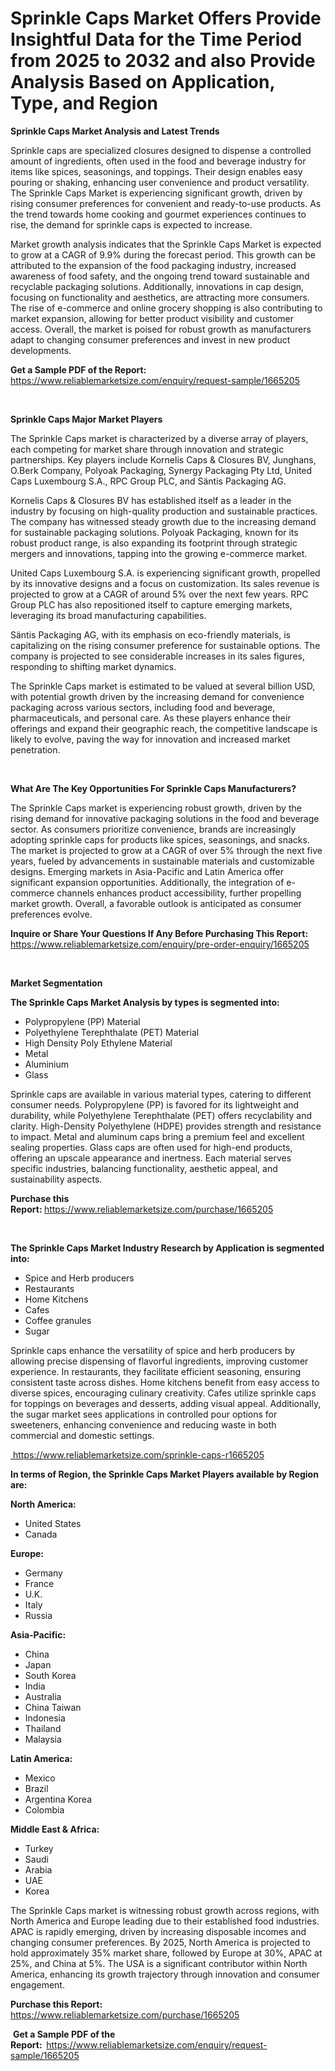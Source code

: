 <p><h1>Sprinkle Caps Market Offers Provide Insightful Data for the Time Period from 2025 to 2032 and also Provide Analysis Based on Application, Type, and Region</h1></p><p><strong>Sprinkle Caps Market Analysis and Latest Trends</strong></p>
<p><p>Sprinkle caps are specialized closures designed to dispense a controlled amount of ingredients, often used in the food and beverage industry for items like spices, seasonings, and toppings. Their design enables easy pouring or shaking, enhancing user convenience and product versatility. The Sprinkle Caps Market is experiencing significant growth, driven by rising consumer preferences for convenient and ready-to-use products. As the trend towards home cooking and gourmet experiences continues to rise, the demand for sprinkle caps is expected to increase.</p><p>Market growth analysis indicates that the Sprinkle Caps Market is expected to grow at a CAGR of 9.9% during the forecast period. This growth can be attributed to the expansion of the food packaging industry, increased awareness of food safety, and the ongoing trend toward sustainable and recyclable packaging solutions. Additionally, innovations in cap design, focusing on functionality and aesthetics, are attracting more consumers. The rise of e-commerce and online grocery shopping is also contributing to market expansion, allowing for better product visibility and customer access. Overall, the market is poised for robust growth as manufacturers adapt to changing consumer preferences and invest in new product developments.</p></p>
<p><strong>Get a Sample PDF of the Report:&nbsp;</strong> <a href="https://www.reliablemarketsize.com/enquiry/request-sample/1665205?utm_campaign=3014&utm_medium=2&utm_source=Github&utm_content=ia&utm_term=17042025&utm_id=sprinkle-caps">https://www.reliablemarketsize.com/enquiry/request-sample/1665205</a></p>
<p>&nbsp;</p>
<p><strong>Sprinkle Caps Major Market Players</strong></p>
<p><p>The Sprinkle Caps market is characterized by a diverse array of players, each competing for market share through innovation and strategic partnerships. Key players include Kornelis Caps & Closures BV, Junghans, O.Berk Company, Polyoak Packaging, Synergy Packaging Pty Ltd, United Caps Luxembourg S.A., RPC Group PLC, and Säntis Packaging AG.</p><p>Kornelis Caps & Closures BV has established itself as a leader in the industry by focusing on high-quality production and sustainable practices. The company has witnessed steady growth due to the increasing demand for sustainable packaging solutions. Polyoak Packaging, known for its robust product range, is also expanding its footprint through strategic mergers and innovations, tapping into the growing e-commerce market.</p><p>United Caps Luxembourg S.A. is experiencing significant growth, propelled by its innovative designs and a focus on customization. Its sales revenue is projected to grow at a CAGR of around 5% over the next few years. RPC Group PLC has also repositioned itself to capture emerging markets, leveraging its broad manufacturing capabilities.</p><p>Säntis Packaging AG, with its emphasis on eco-friendly materials, is capitalizing on the rising consumer preference for sustainable options. The company is projected to see considerable increases in its sales figures, responding to shifting market dynamics.</p><p>The Sprinkle Caps market is estimated to be valued at several billion USD, with potential growth driven by the increasing demand for convenience packaging across various sectors, including food and beverage, pharmaceuticals, and personal care. As these players enhance their offerings and expand their geographic reach, the competitive landscape is likely to evolve, paving the way for innovation and increased market penetration.</p></p>
<p>&nbsp;</p>
<p><strong>What Are The Key Opportunities For Sprinkle Caps Manufacturers?</strong></p>
<p><p>The Sprinkle Caps market is experiencing robust growth, driven by the rising demand for innovative packaging solutions in the food and beverage sector. As consumers prioritize convenience, brands are increasingly adopting sprinkle caps for products like spices, seasonings, and snacks. The market is projected to grow at a CAGR of over 5% through the next five years, fueled by advancements in sustainable materials and customizable designs. Emerging markets in Asia-Pacific and Latin America offer significant expansion opportunities. Additionally, the integration of e-commerce channels enhances product accessibility, further propelling market growth. Overall, a favorable outlook is anticipated as consumer preferences evolve.</p></p>
<p><strong>Inquire or Share Your Questions If Any Before Purchasing This Report:</strong> <a href="https://www.reliablemarketsize.com/enquiry/pre-order-enquiry/1665205?utm_campaign=3014&utm_medium=2&utm_source=Github&utm_content=ia&utm_term=17042025&utm_id=sprinkle-caps">https://www.reliablemarketsize.com/enquiry/pre-order-enquiry/1665205</a></p>
<p>&nbsp;</p>
<p><strong>Market Segmentation</strong></p>
<p><strong>The Sprinkle Caps Market Analysis by types is segmented into:</strong></p>
<p><ul><li>Polypropylene (PP) Material</li><li>Polyethylene Terephthalate (PET) Material</li><li>High Density Poly Ethylene Material</li><li>Metal</li><li>Aluminium</li><li>Glass</li></ul></p>
<p><p>Sprinkle caps are available in various material types, catering to different consumer needs. Polypropylene (PP) is favored for its lightweight and durability, while Polyethylene Terephthalate (PET) offers recyclability and clarity. High-Density Polyethylene (HDPE) provides strength and resistance to impact. Metal and aluminum caps bring a premium feel and excellent sealing properties. Glass caps are often used for high-end products, offering an upscale appearance and inertness. Each material serves specific industries, balancing functionality, aesthetic appeal, and sustainability aspects.</p></p>
<p><strong>Purchase this Report:&nbsp;</strong><a href="https://www.reliablemarketsize.com/purchase/1665205?utm_campaign=3014&utm_medium=2&utm_source=Github&utm_content=ia&utm_term=17042025&utm_id=sprinkle-caps">https://www.reliablemarketsize.com/purchase/1665205</a></p>
<p>&nbsp;</p>
<p><strong>The Sprinkle Caps Market Industry Research by Application is segmented into:</strong></p>
<p><ul><li>Spice and Herb producers</li><li>Restaurants</li><li>Home Kitchens</li><li>Cafes</li><li>Coffee granules</li><li>Sugar</li></ul></p>
<p><p>Sprinkle caps enhance the versatility of spice and herb producers by allowing precise dispensing of flavorful ingredients, improving customer experience. In restaurants, they facilitate efficient seasoning, ensuring consistent taste across dishes. Home kitchens benefit from easy access to diverse spices, encouraging culinary creativity. Cafes utilize sprinkle caps for toppings on beverages and desserts, adding visual appeal. Additionally, the sugar market sees applications in controlled pour options for sweeteners, enhancing convenience and reducing waste in both commercial and domestic settings.</p></p>
<p><a href="https://www.reliablemarketsize.com/sprinkle-caps-r1665205?utm_campaign=3014&utm_medium=2&utm_source=Github&utm_content=ia&utm_term=17042025&utm_id=sprinkle-caps">&nbsp;https://www.reliablemarketsize.com/sprinkle-caps-r1665205</a></p>
<p><strong>In terms of Region, the Sprinkle Caps Market Players available by Region are:</strong></p>
<p>
    <p> <strong> North America: </strong>
        <ul>
            <li>United States</li>
            <li>Canada</li>
        </ul>
        </p> 
    <p> <strong> Europe: </strong>
        <ul>
            <li>Germany</li>
            <li>France</li>
            <li>U.K.</li>
            <li>Italy</li>
            <li>Russia</li>
        </ul>
        </p> 
    <p> <strong> Asia-Pacific: </strong>
        <ul>
            <li>China</li>
            <li>Japan</li>
            <li>South Korea</li>
            <li>India</li>
            <li>Australia</li>
            <li>China Taiwan</li>
            <li>Indonesia</li>
            <li>Thailand</li>
            <li>Malaysia</li>
        </ul>
        </p> 
    <p> <strong> Latin America: </strong>
        <ul>
            <li>Mexico</li>
            <li>Brazil</li>
            <li>Argentina Korea</li>
            <li>Colombia</li>
        </ul>
        </p> 
    <p> <strong> Middle East & Africa: </strong>
        <ul>
            <li>Turkey</li>
            <li>Saudi</li>
            <li>Arabia</li>
            <li>UAE</li>
            <li>Korea</li>
        </ul>
    </p>
    </p>
<p><p>The Sprinkle Caps market is witnessing robust growth across regions, with North America and Europe leading due to their established food industries. APAC is rapidly emerging, driven by increasing disposable incomes and changing consumer preferences. By 2025, North America is projected to hold approximately 35% market share, followed by Europe at 30%, APAC at 25%, and China at 5%. The USA is a significant contributor within North America, enhancing its growth trajectory through innovation and consumer engagement.</p></p>
<p><strong>Purchase this Report: </strong><a href="https://www.reliablemarketsize.com/purchase/1665205?utm_campaign=3014&utm_medium=2&utm_source=Github&utm_content=ia&utm_term=17042025&utm_id=sprinkle-caps">https://www.reliablemarketsize.com/purchase/1665205</a></p>
<p>&nbsp;<strong>Get a Sample PDF of the Report:&nbsp;&nbsp;</strong><a href="https://www.reliablemarketsize.com/enquiry/request-sample/1665205?utm_campaign=3014&utm_medium=2&utm_source=Github&utm_content=ia&utm_term=17042025&utm_id=sprinkle-caps">https://www.reliablemarketsize.com/enquiry/request-sample/1665205</a></p>
<p><strong></strong></p>
<p><p></p><p></p><p></p></p>
